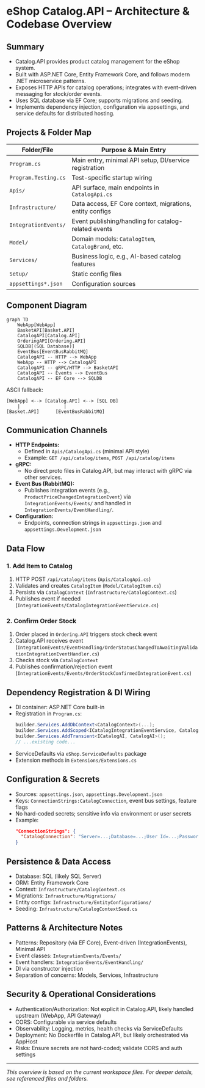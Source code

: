 # eShop Catalog.API – Architecture & Codebase Overview

## Summary
- Catalog.API provides product catalog management for the eShop system.
- Built with ASP.NET Core, Entity Framework Core, and follows modern .NET microservice patterns.
- Exposes HTTP APIs for catalog operations; integrates with event-driven messaging for stock/order events.
- Uses SQL database via EF Core; supports migrations and seeding.
- Implements dependency injection, configuration via appsettings, and service defaults for distributed hosting.

## Projects & Folder Map
| Folder/File | Purpose & Main Entry |
|-------------|---------------------|
| `Program.cs` | Main entry, minimal API setup, DI/service registration |
| `Program.Testing.cs` | Test-specific startup wiring |
| `Apis/` | API surface, main endpoints in `CatalogApi.cs` |
| `Infrastructure/` | Data access, EF Core context, migrations, entity configs |
| `IntegrationEvents/` | Event publishing/handling for catalog-related events |
| `Model/` | Domain models: `CatalogItem`, `CatalogBrand`, etc. |
| `Services/` | Business logic, e.g., AI-based catalog features |
| `Setup/` | Static config files |
| `appsettings*.json` | Configuration sources |

## Component Diagram
```mermaid
graph TD
    WebApp[WebApp]
    BasketAPI[Basket.API]
    CatalogAPI[Catalog.API]
    OrderingAPI[Ordering.API]
    SQLDB[(SQL Database)]
    EventBus[EventBusRabbitMQ]
    CatalogAPI -- HTTP --> WebApp
    WebApp -- HTTP --> CatalogAPI
    CatalogAPI -- gRPC/HTTP --> BasketAPI
    CatalogAPI -- Events --> EventBus
    CatalogAPI -- EF Core --> SQLDB
```

ASCII fallback:

    [WebApp] <--> [Catalog.API] <--> [SQL DB]
        |                |
    [Basket.API]      [EventBusRabbitMQ]

## Communication Channels
- **HTTP Endpoints:**
  - Defined in `Apis/CatalogApi.cs` (minimal API style)
  - Example: `GET /api/catalog/items`, `POST /api/catalog/items`
- **gRPC:**
  - No direct proto files in Catalog.API, but may interact with gRPC via other services.
- **Event Bus (RabbitMQ):**
  - Publishes integration events (e.g., `ProductPriceChangedIntegrationEvent`) via `IntegrationEvents/Events/` and handled in `IntegrationEvents/EventHandling/`.
- **Configuration:**
  - Endpoints, connection strings in `appsettings.json` and `appsettings.Development.json`

## Data Flow
### 1. Add Item to Catalog
1. HTTP POST `/api/catalog/items` (`Apis/CatalogApi.cs`)
2. Validates and creates `CatalogItem` (`Model/CatalogItem.cs`)
3. Persists via `CatalogContext` (`Infrastructure/CatalogContext.cs`)
4. Publishes event if needed (`IntegrationEvents/CatalogIntegrationEventService.cs`)

### 2. Confirm Order Stock
1. Order placed in `Ordering.API` triggers stock check event
2. Catalog.API receives event (`IntegrationEvents/EventHandling/OrderStatusChangedToAwaitingValidationIntegrationEventHandler.cs`)
3. Checks stock via `CatalogContext`
4. Publishes confirmation/rejection event (`IntegrationEvents/Events/OrderStockConfirmedIntegrationEvent.cs`)

## Dependency Registration & DI Wiring
- DI container: ASP.NET Core built-in
- Registration in `Program.cs`:
  ```csharp
  builder.Services.AddDbContext<CatalogContext>(...);
  builder.Services.AddScoped<ICatalogIntegrationEventService, CatalogIntegrationEventService>();
  builder.Services.AddTransient<ICatalogAI, CatalogAI>();
  // ...existing code...
  ```
- ServiceDefaults via `eShop.ServiceDefaults` package
- Extension methods in `Extensions/Extensions.cs`

## Configuration & Secrets
- Sources: `appsettings.json`, `appsettings.Development.json`
- Keys: `ConnectionStrings:CatalogConnection`, event bus settings, feature flags
- No hard-coded secrets; sensitive info via environment or user secrets
- Example:
  ```json
  "ConnectionStrings": {
    "CatalogConnection": "Server=...;Database=...;User Id=...;Password=...;"
  }
  ```

## Persistence & Data Access
- Database: SQL (likely SQL Server)
- ORM: Entity Framework Core
- Context: `Infrastructure/CatalogContext.cs`
- Migrations: `Infrastructure/Migrations/`
- Entity configs: `Infrastructure/EntityConfigurations/`
- Seeding: `Infrastructure/CatalogContextSeed.cs`

## Patterns & Architecture Notes
- Patterns: Repository (via EF Core), Event-driven (IntegrationEvents), Minimal API
- Event classes: `IntegrationEvents/Events/`
- Event handlers: `IntegrationEvents/EventHandling/`
- DI via constructor injection
- Separation of concerns: Models, Services, Infrastructure

## Security & Operational Considerations
- Authentication/Authorization: Not explicit in Catalog.API, likely handled upstream (WebApp, API Gateway)
- CORS: Configurable via service defaults
- Observability: Logging, metrics, health checks via ServiceDefaults
- Deployment: No Dockerfile in Catalog.API, but likely orchestrated via AppHost
- Risks: Ensure secrets are not hard-coded; validate CORS and auth settings

---

*This overview is based on the current workspace files. For deeper details, see referenced files and folders.*
